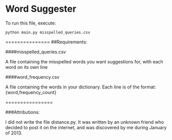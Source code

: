 Word Suggester
===============

To run this file, execute:

```
python main.py misspelled_queries.csv
```

===============
##Requirements:

####misspelled_queries.csv

A file containing the misspelled words you want suggestions for, with each word on its own line

####word_frequency.csv

A file containing the words in your dictionary. Each line is of the format: {word,frequency_count}

================

###Attributions:

I did not write the file distance.py. It was written by an unknown friend who decided to post it on the internet,
and was discovered by me during January of 2013.